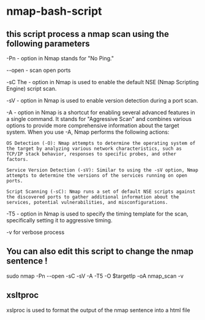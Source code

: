 # nmap-bash-script

## this script process a nmap scan using the following parameters 

-Pn  - option in Nmap stands for "No Ping." 

--open - scan open ports 

-sC The - option in Nmap is used to enable the default NSE (Nmap Scripting Engine) script scan. 

-sV - option in Nmap is used to enable version detection during a port scan. 

-A - option in Nmap is a shortcut for enabling several advanced features in a single command. It stands for "Aggressive Scan" and combines various options to provide more comprehensive information about the target system. When you use -A, Nmap performs the following actions:

    OS Detection (-O): Nmap attempts to determine the operating system of the target by analyzing various network characteristics, such as TCP/IP stack behavior, responses to specific probes, and other factors.

    Service Version Detection (-sV): Similar to using the -sV option, Nmap attempts to determine the versions of the services running on open ports.

    Script Scanning (-sC): Nmap runs a set of default NSE scripts against the discovered ports to gather additional information about the services, potential vulnerabilities, and misconfigurations.

-T5 - option in Nmap is used to specify the timing template for the scan, specifically setting it to aggressive timing. 

-v for verbose process

## You can also edit this script to change the nmap sentence ! 

sudo nmap -Pn --open -sC -sV -A -T5 -O $targetIp -oA nmap_scan -v

## xsltproc 

xslproc is used to format the output of the nmap sentence into a html file 
